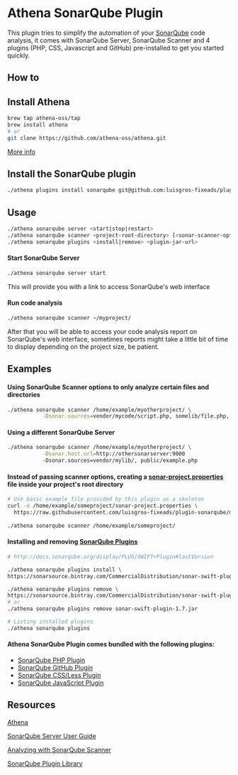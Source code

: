 # Athena SonarQube Plugin

This plugin tries to simplify the automation of your [SonarQube](http://docs.sonarqube.org/display/SONAR/Architecture+and+Integration) code analysis, it comes
with SonarQube Server, SonarQube Scanner and 4 plugins (PHP, CSS, Javascript and GitHub) 
pre-installed to get you started quickly.

## How to 

## Install Athena
```sh
brew tap athena-oss/tap
brew install athena
# or
git clone https://github.com/athena-oss/athena.git
```
[More info](https://github.com/athena-oss/athena)

## Install the SonarQube plugin
```sh
./athena plugins install sonarqube git@github.com:luisgros-fixeads/plugin-sonarqube.git
```

## Usage

```sh
./athena sonarqube server <start|stop|restart>
./athena sonarqube scanner <project-root-directory> [<sonar-scanner-options>]
./athena sonarqube plugins <install|remove> <plugin-jar-url>
```
#### Start SonarQube Server
```sh
./athena sonarqube server start
```
This will provide you with a link to access SonarQube's web interface

#### Run code analysis
```sh
./athena sonarqube scanner ~/myproject/
``` 
After that you will be able to access your code analysis report on SonarQube's web interface, sometimes
reports might take a little bit of time to display depending on the project size, be patient.

## Examples

#### Using SonarQube Scanner options to only analyze certain files and directories
```sh
./athena sonarqube scanner /home/example/myotherproject/ \
           -Dsonar.sources=vendor/mycode/script.php, somelib/file.php, web/
```

#### Using a different SonarQube Server
```sh  
./athena sonarqube scanner /home/example/myotherproject/ \
           -Dsonar.host.url=http://othersonarserver:9000
           -Dsonar.sources=vendor/mylib/, public/example.php
```

#### Instead of passing scanner options, creating a [sonar-project.properties](sonar-project.properties) file inside your project's root directory
```sh
# Use basic example file provided by this plugin as a skeleton
curl -o /home/example/someproject/sonar-project.properties \
  https://raw.githubusercontent.com/luisgros-fixeads/plugin-sonarqube/master/sonar-project.properties
  
./athena sonarqube scanner /home/example/someproject/
```

#### Installing and removing [SonarQube Plugins](http://docs.sonarqube.org/display/PLUG/Plugin+Library)
```sh
# http://docs.sonarqube.org/display/PLUG/SWIFT+Plugin#lastVersion

./athena sonarqube plugins install \
https://sonarsource.bintray.com/CommercialDistribution/sonar-swift-plugin/sonar-swift-plugin-1.7.jar

./athena sonarqube plugins remove \
https://sonarsource.bintray.com/CommercialDistribution/sonar-swift-plugin/sonar-swift-plugin-1.7.jar
# or
./athena sonarqube plugins remove sonar-swift-plugin-1.7.jar

# Listing installed plugins
./athena sonarqube plugins
```

#### Athena SonarQube Plugin comes bundled with the following plugins:
* [SonarQube PHP Plugin](http://docs.sonarqube.org/display/SCAN/Analyzing+with+SonarQube+Scanner)
* [SonarQube GitHub Plugin](http://docs.sonarqube.org/display/PLUG/GitHub+Plugin)
* [SonarQube CSS/Less Plugin](https://github.com/racodond/sonar-css-plugin#readme)
* [SonarQube JavaScript Plugin](https://github.com/SonarSource/sonar-javascript#readme)

## Resources

[Athena](https://github.com/athena-oss/athena)

[SonarQube Server User Guide](http://docs.sonarqube.org/display/SONAR/User+Guide)

[Analyzing with SonarQube Scanner](http://docs.sonarqube.org/display/SCAN/Analyzing+with+SonarQube+Scanner)

[SonarQube Plugin Library](http://docs.sonarqube.org/display/PLUG/Plugin+Library)
